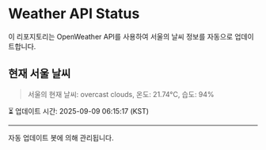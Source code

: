 
# Weather API Status

이 리포지토리는 OpenWeather API를 사용하여 서울의 날씨 정보를 자동으로 업데이트합니다.

## 현재 서울 날씨
> 서울의 현재 날씨: overcast clouds, 온도: 21.74°C, 습도: 94%

⏳ 업데이트 시간: 2025-09-09 06:15:17 (KST)

---
자동 업데이트 봇에 의해 관리됩니다.
